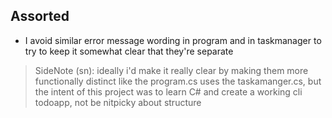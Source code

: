 ## Assorted
- I avoid similar error message wording in program and in taskmanager to try to keep it somewhat clear that they're separate 
> SideNote (sn): ideally i'd make it really clear by making them more functionally distinct like the program.cs uses the taskamanger.cs, but the intent of this project was to learn C# and create a working cli todoapp, not be nitpicky about structure